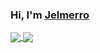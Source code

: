 ### Hi, I'm <a href="https://jelmerro.nl">Jelmerro</a>

<a href="https://github.com/Jelmerro/Vieb">
    <img align="center" src="https://github-readme-stats.vercel.app/api/pin/?username=jelmerro&theme=dark&repo=vieb&show_owner=true" />
</a>
<a href="https://github.com/Jelmerro/vimrc">
    <img align="center" src="https://github-readme-stats.vercel.app/api/pin/?username=jelmerro&theme=dark&repo=vimrc&show_owner=true" />
</a>
